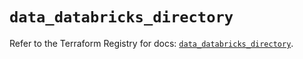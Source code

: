 # `data_databricks_directory`

Refer to the Terraform Registry for docs: [`data_databricks_directory`](https://registry.terraform.io/providers/databricks/databricks/1.43.0/docs/data-sources/directory).
